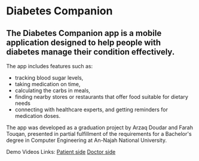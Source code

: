 # Diabetes Companion
## The Diabetes Companion app is a mobile application designed to help people with diabetes manage their condition effectively.
The app includes features such as:
* tracking blood sugar levels,
* taking medication on time,
* calculating the carbs in meals,
* finding nearby stores or restaurants that offer food suitable for dietary needs
* connecting with healthcare experts, and getting reminders for medication doses.
  
The app was developed as a graduation project by Arzaq Doudar and Farah Touqan, presented in partial fulfillment of the requirements for a Bachelor's degree in Computer Engineering at An-Najah National University.

Demo Videos Links:
[Patient side](https://drive.google.com/file/d/1Cdfnsaj-GWkujW9dF9rFPoqxCUMldA5m/view?usp=sharing) 
[Doctor side](https://drive.google.com/file/d/1eAvNpzbTM-gps59hqW0nuGRAHQj1nlP4/view?usp=sharing)
